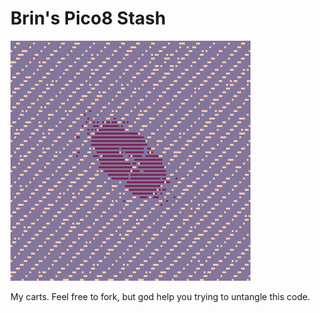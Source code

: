 # Brin's Pico8 Stash
![balls spinning around weee](media/balls_2.gif)

My carts. Feel free to fork, but god help you trying to untangle this code.
